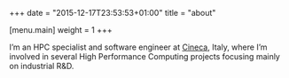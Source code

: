+++
date = "2015-12-17T23:53:53+01:00"
title = "about"

[menu.main]
	weight = 1
+++

I’m an HPC specialist and software engineer at [Cineca](http://hpc.cineca.it/), Italy,
where I’m involved in several High Performance Computing projects focusing mainly on
industrial R&D.

